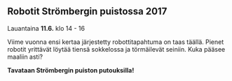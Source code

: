 ## Robotit Strömbergin puistossa 2017

Lauantaina **11.6.** klo 14 - 16

Viime vuonna ensi kertaa järjestetty robottitapahtuma on taas täällä. Pienet robotit yrittävät löytää tiensä sokkelossa ja törmäilevät seiniin. Kuka pääsee maaliin asti?

**Tavataan Strömbergin puiston putouksilla!**
